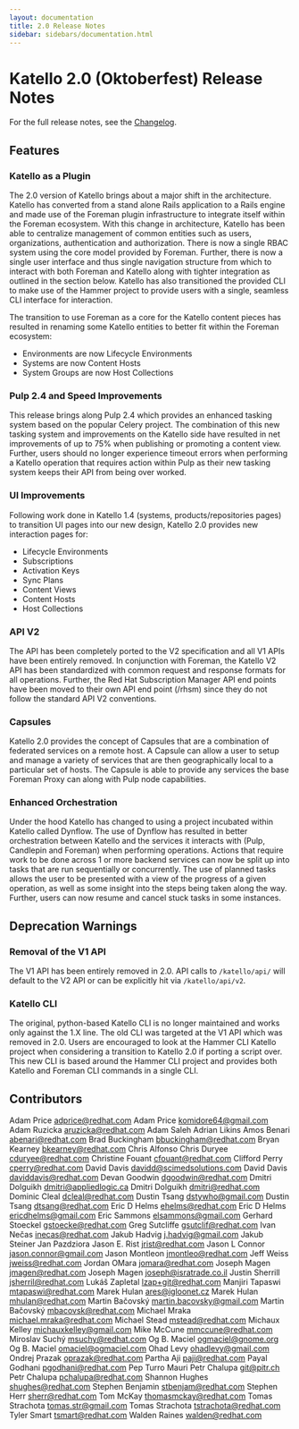```yaml
---
layout: documentation
title: 2.0 Release Notes
sidebar: sidebars/documentation.html
---
```


# Katello 2.0 (Oktoberfest) Release Notes

For the full release notes, see the [Changelog](https://github.com/Katello/katello/blob/KATELLO0.0/CHANGELOG.md).

## Features

### Katello as a Plugin

The 2.0 version of Katello brings about a major shift in the architecture. Katello has converted from a stand alone Rails application to a Rails engine and made use of the Foreman plugin infrastructure to integrate itself within the Foreman ecosystem. With this change in architecture, Katello has been able to centralize management of common entities such as users, organizations, authentication and authorization. There is now a single RBAC system using the core model provided by Foreman. Further, there is now a single user interface and thus single navigation structure from which to interact with both Foreman and Katello along with tighter integration as outlined in the section below. Katello has also transitioned the provided CLI to make use of the Hammer project to provide users with a single, seamless CLI interface for interaction. 

The transition to use Foreman as a core for the Katello content pieces has resulted in renaming some Katello entities to better fit within the Foreman ecosystem:

 * Environments are now Lifecycle Environments
 * Systems are now Content Hosts
 * System Groups are now Host Collections

### Pulp 2.4 and Speed Improvements

This release brings along Pulp 2.4 which provides an enhanced tasking system based on the popular Celery project. The combination of this new tasking system and improvements on the Katello side have resulted in net improvements of up to 75% when publishing or promoting a content view. Further, users should no longer experience timeout errors when performing a Katello operation that requires action within Pulp as their new tasking system keeps their API from being over worked.

### UI Improvements

Following work done in Katello 1.4 (systems, products/repositories pages) to transition UI pages into our new design, Katello 2.0 provides new interaction pages for:

 * Lifecycle Environments
 * Subscriptions
 * Activation Keys
 * Sync Plans
 * Content Views
 * Content Hosts
 * Host Collections

### API V2

The API has been completely ported to the V2 specification and all V1 APIs have been entirely removed. In conjunction with Foreman, the Katello V2 API has been standardized with common request and response formats for all operations. Further, the Red Hat Subscription Manager API end points have been moved to their own API end point (/rhsm) since they do not follow the standard API V2 conventions.

### Capsules

Katello 2.0 provides the concept of Capsules that are a combination of federated services on a remote host. A Capsule can allow a user to setup and manage a variety of services that are then geographically local to a particular set of hosts. The Capsule is able to provide any services the base Foreman Proxy can along with Pulp node capabilities.

### Enhanced Orchestration

Under the hood Katello has changed to using a project incubated within Katello called Dynflow. The use of Dynflow has resulted in better orchestration between Katello and the services it interacts with (Pulp, Candlepin and Foreman) when performing operations. Actions that require work to be done across 1 or more backend services can now be split up into tasks that are run sequentially or concurrently. The use of planned tasks allows the user to be presented with a view of the progress of a given operation, as well as some insight into the steps being taken along the way. Further, users can now resume and cancel stuck tasks in some instances.

## Deprecation Warnings

### Removal of the V1 API

The V1 API has been entirely removed in 2.0. API calls to `/katello/api/` will default to the V2 API or can be explicitly hit via `/katello/api/v2`.

### Katello CLI

The original, python-based Katello CLI is no longer maintained and works only against the 1.X line. The old CLI was targeted at the V1 API which was removed in 2.0. Users are encouraged to look at the Hammer CLI Katello project when considering a transition to Katello 2.0 if porting a script over. This new CLI is based around the Hammer CLI project and provides both Katello and Foreman CLI commands in a single CLI.

## Contributors

Adam Price <adprice@redhat.com>
Adam Price <komidore64@gmail.com>
Adam Ruzicka <aruzicka@redhat.com>
Adam Saleh
Adrian Likins
Amos Benari <abenari@redhat.com>
Brad Buckingham <bbuckingham@redhat.com>
Bryan Kearney <bkearney@redhat.com>
Chris Alfonso
Chris Duryee <cduryee@redhat.com>
Christine Fouant <cfouant@redhat.com>
Clifford Perry <cperry@redhat.com>
David Davis <davidd@scimedsolutions.com>
David Davis <daviddavis@redhat.com>
Devan Goodwin <dgoodwin@redhat.com>
Dmitri Dolguikh <dmitri@appliedlogic.ca>
Dmitri Dolguikh <dmitri@redhat.com>
Dominic Cleal <dcleal@redhat.com>
Dustin Tsang <dstywho@gmail.com>
Dustin Tsang <dtsang@redhat.com>
Eric D Helms <ehelms@redhat.com>
Eric D Helms <ericdhelms@gmail.com>
Eric Sammons <elsammons@gmail.com>
Gerhard Stoeckel <gstoecke@redhat.com>
Greg Sutcliffe <gsutclif@redhat.com>
Ivan Nečas <inecas@redhat.com>
Jakub Hadvig <j.hadvig@gmail.com>
Jakub Steiner
Jan Pazdziora
Jason E. Rist <jrist@redhat.com>
Jason L Connor <jason.connor@gmail.com>
Jason Montleon <jmontleo@redhat.com>
Jeff Weiss <jweiss@redhat.com>
Jordan OMara <jomara@redhat.com>
Joseph Magen <jmagen@redhat.com>
Joseph Magen <joseph@isratrade.co.il>
Justin Sherrill <jsherril@redhat.com>
Lukáš Zapletal <lzap+git@redhat.com>
Manjiri Tapaswi <mtapaswi@redhat.com>
Marek Hulan <ares@igloonet.cz>
Marek Hulan <mhulan@redhat.com>
Martin Bačovský <martin.bacovsky@gmail.com>
Martin Bačovský <mbacovsk@redhat.com>
Michael Mraka <michael.mraka@redhat.com>
Michael Stead <mstead@redhat.com>
Michaux Kelley <michauxkelley@gmail.com>
Mike McCune <mmccune@redhat.com>
Miroslav Suchý <msuchy@redhat.com>
Og B. Maciel <ogmaciel@gnome.org>
Og B. Maciel <omaciel@ogmaciel.com>
Ohad Levy <ohadlevy@gmail.com>
Ondrej Prazak <oprazak@redhat.com>
Partha Aji <paji@redhat.com>
Payal Godhani <pgodhani@redhat.com>
Pep Turro Mauri
Petr Chalupa <git@pitr.ch>
Petr Chalupa <pchalupa@redhat.com>
Shannon Hughes <shughes@redhat.com>
Stephen Benjamin <stbenjam@redhat.com>
Stephen Herr <sherr@redhat.com>
Tom McKay <thomasmckay@redhat.com>
Tomas Strachota <tomas.str@gmail.com>
Tomas Strachota <tstrachota@redhat.com>
Tyler Smart <tsmart@redhat.com>
Walden Raines <walden@redhat.com>
